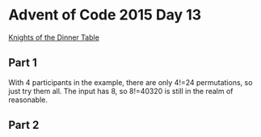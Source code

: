 # Advent of Code 2015 Day 13
[Knights of the Dinner Table](https://adventofcode.com/2015/day/13)

## Part 1

With 4 participants in the example, there are only 4!=24 permutations, so just
try them all. The input has 8, so 8!=40320 is still in the realm of reasonable.

## Part 2
